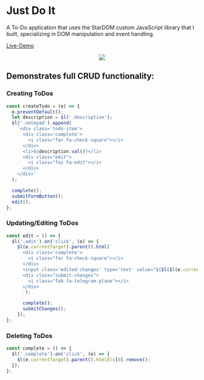 # Just Do It

A To-Do application that uses the StarDOM custom JavaScript library that I built, specializing in DOM manipulation and event handling.

[Live-Demo](http://www.christopheradamlee.com/JustDoIt/)

<div style="text-align: center; display: flex; justify-content: center; align-items: center;">
<img src="./screenshots/justdoit.gif"></img>
</div>

## Demonstrates full CRUD functionality:
### Creating ToDos
``` javascript
const createTodo = (e) => {
  e.preventDefault();
  let description = $l('.description');
  $l('.notepad').append(
    `<div class='todo-item'>
      <div class='complete'>
        <i class="far fa-check-square"></i>
      </div>
      <li>${description.val()}</li>
      <div class="edit">
        <i class="fas fa-edit"></i>
      </div>
    </div>`
  );

  complete();
  submitFormButton();
  edit();
};
```
### Updating/Editing ToDos
``` javascript
const edit = () => {
  $l('.edit').on('click', (e) => {
    $l(e.currentTarget).parent().html(`
      <div class='complete'>
        <i class="far fa-check-square"></i>
      </div>
      <input class='edited-changes' type='text' value="${$l($l(e.currentTarget).parent().htmlEls[0]).find('li').htmlEls[0].innerHTML.trim()}"></input>
      <div class="submit-changes">
        <i class="fab fa-telegram-plane"></i>
      </div>
      `);

      complete();
      submitChanges();
    });
};
```
### Deleting ToDos
``` javascript
const complete = () => {
  $l('.complete').on('click', (e) => {
    $l(e.currentTarget).parent().htmlEls[0].remove();
  });
};
```
